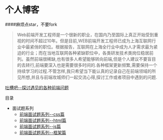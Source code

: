 # 个人博客

####麻烦点star，不要fork

> Web前端开发工程师是一个很新的职业，在国内乃至国际上真正开始受到重视的时间不超过10年。但是目前,WEB前端开发工程师已成为上海互联网行业中最紧俏的职位。根据报告，互联网在上海全行业中成为人才需求最为紧迫的行业；而在当地互联网各种紧缺职位中，各类研发技术类岗位稳居前列。虽然前端很稀缺,也有很多人希望能够转向前端,但是个人建议不要盲目的去转行,前端要深入也是需要很多时间的.各种框架更新频繁,需要保持一个持续学习的过程.不管怎样,我只希望当下能认真的记录自己在前端领域的所见所想,并且与前端攻城师们一起交流心得,探讨工作或者项目中遇到的问题.

[吐槽吧--探讨遇见的各种前端问题](https://github.com/zhongpeng/Blog/issues/5)


目录

- 面试题系列
    - [前端面试题系列--css篇](https://github.com/zhongpeng/Blog/issues/1)
    - [前端面试题系列--html篇](https://github.com/zhongpeng/Blog/issues/2)
    - [前端面试题系列--js篇](https://github.com/zhongpeng/Blog/issues/3)
    - [前端面试题系列--框架篇](https://github.com/zhongpeng/Blog/issues/4)
  
